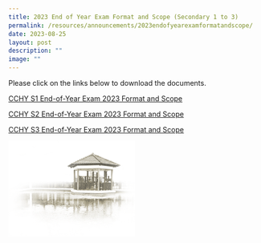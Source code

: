 ```yaml
---
title: 2023 End of Year Exam Format and Scope (Secondary 1 to 3)
permalink: /resources/announcements/2023endofyearexamformatandscope/
date: 2023-08-25
layout: post
description: ""
image: ""
---
```

Please click on the links below to download the documents.

[CCHY S1 End-of-Year Exam 2023 Format and Scope](/files/Exam%20Timetable/cchy_s1_end-of-year%20exam%202023_format%20scope.pdf)

[CCHY S2 End-of-Year Exam 2023 Format and Scope](/files/Exam%20Timetable/cchy_s2_end-of-year%20exam%202023_format%20scope.pdf)

[CCHY S3 End-of-Year Exam 2023 Format and Scope](/files/Exam%20Timetable/cchy_s3_end-of-year%20exam%202023_format%20scope.pdf)

<img src="/images/pavilion.png" style="width:50%">